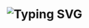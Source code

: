 <h1 align="center">
  <img src="https://readme-typing-svg.demolab.com?font=Zain&size=40&duration=4000&pause=250&color=2BAE66&center=true&vCenter=true&multiline=true&width=435&height=100&lines=Hi%2C+there!+%F0%9F%91%8B;I'm+Alessandro!" alt="Typing SVG" />
</h1>
